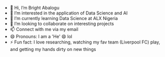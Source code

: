- 👋 Hi, I’m Bright Abalogu
- 👀 I’m interested in the application of Data Science and AI
- 🌱 I’m currently learning Data Science at ALX Nigeria
- 💞️ I’m looking to collaborate on interesting projects
- 📫 Connect with me via my email
- 😄 Pronouns: I am a 'He' 😄 lol
- ⚡ Fun fact: I love researching, watching my fav team (Liverpool FC) play, and getting my hands dirty on new things

<!---
BrightDSCE/BrightDSCE is a ✨ special ✨ repository because its `README.md` (this file) appears on your GitHub profile.
You can click the Preview link to take a look at your changes.
--->

